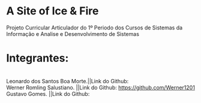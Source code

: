 # A Site of Ice & Fire
Projeto Curricular Articulador do 1º Periodo dos Cursos de Sistemas da Informação e Analise e Desenvolvimento de Sistemas
# Integrantes: 
<br>Leonardo dos Santos Boa Morte.||Link do Github:
<br>Werner Romling Salustiano.    ||Link do Github: https://github.com/Werner1201
<br>Gustavo Gomes.                ||Link do Github:
<!--TODO: Falta Acrescentar alguns links e integrantes.--!>
